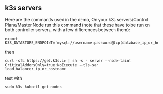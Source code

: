 ## k3s servers

Here are the commands used in the demo, On your k3s servers/Control Plane/Master Node run this command
(note that these have to be run on both controller servers, with a few differences between them):
```
export K3S_DATASTORE_ENDPOINT='mysql://username:password@tcp(database_ip_or_hostname:port)/database'
```

then

```
curl -sfL https://get.k3s.io | sh -s - server --node-taint CriticalAddonsOnly=true:NoExecute --tls-san load_balancer_ip_or_hostname
```

test with
```
sudo k3s kubectl get nodes
```
